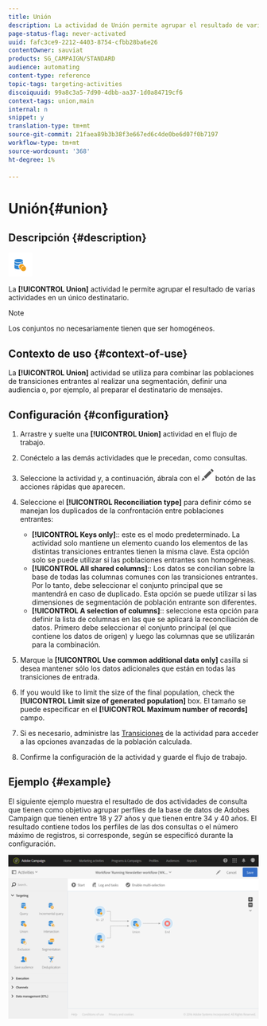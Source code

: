 ```yaml
---
title: Unión
description: La actividad de Unión permite agrupar el resultado de varias actividades en un solo destinatario.
page-status-flag: never-activated
uuid: fafc3ce9-2212-4403-8754-cfbb28ba6e26
contentOwner: sauviat
products: SG_CAMPAIGN/STANDARD
audience: automating
content-type: reference
topic-tags: targeting-activities
discoiquuid: 99a8c3a5-7d90-4dbb-aa37-1d0a84719cf6
context-tags: union,main
internal: n
snippet: y
translation-type: tm+mt
source-git-commit: 21faea89b3b38f3e667ed6c4de0be6d07f0b7197
workflow-type: tm+mt
source-wordcount: '368'
ht-degree: 1%

---
```



# Unión{#union}

## Descripción {#description}

![](assets/union.png)

La **[!UICONTROL Union]** actividad le permite agrupar el resultado de varias actividades en un único destinatario.

>[!NOTE]
>
>Los conjuntos no necesariamente tienen que ser homogéneos.

## Contexto de uso {#context-of-use}

La **[!UICONTROL Union]** actividad se utiliza para combinar las poblaciones de transiciones entrantes al realizar una segmentación, definir una audiencia o, por ejemplo, al preparar el destinatario de mensajes.

## Configuración {#configuration}

1. Arrastre y suelte una **[!UICONTROL Union]** actividad en el flujo de trabajo.
1. Conéctelo a las demás actividades que le precedan, como consultas.
1. Seleccione la actividad y, a continuación, ábrala con el ![](assets/edit_darkgrey-24px.png) botón de las acciones rápidas que aparecen.
1. Seleccione el **[!UICONTROL Reconciliation type]** para definir cómo se manejan los duplicados de la confrontación entre poblaciones entrantes:

   * **[!UICONTROL Keys only]**:: este es el modo predeterminado. La actividad solo mantiene un elemento cuando los elementos de las distintas transiciones entrantes tienen la misma clave. Esta opción solo se puede utilizar si las poblaciones entrantes son homogéneas.
   * **[!UICONTROL All shared columns]**:: Los datos se concilian sobre la base de todas las columnas comunes con las transiciones entrantes. Por lo tanto, debe seleccionar el conjunto principal que se mantendrá en caso de duplicado. Esta opción se puede utilizar si las dimensiones de segmentación de población entrante son diferentes.
   * **[!UICONTROL A selection of columns]**:: seleccione esta opción para definir la lista de columnas en las que se aplicará la reconciliación de datos. Primero debe seleccionar el conjunto principal (el que contiene los datos de origen) y luego las columnas que se utilizarán para la combinación.

1. Marque la **[!UICONTROL Use common additional data only]** casilla si desea mantener sólo los datos adicionales que están en todas las transiciones de entrada.
1. If you would like to limit the size of the final population, check the **[!UICONTROL Limit size of generated population]** box. El tamaño se puede especificar en el **[!UICONTROL Maximum number of records]** campo.
1. Si es necesario, administre las [Transiciones](../../automating/using/activity-properties.md) de la actividad para acceder a las opciones avanzadas de la población calculada.
1. Confirme la configuración de la actividad y guarde el flujo de trabajo.

## Ejemplo {#example}

El siguiente ejemplo muestra el resultado de dos actividades de consulta que tienen como objetivo agrupar perfiles de la base de datos de Adobes Campaign que tienen entre 18 y 27 años y que tienen entre 34 y 40 años. El resultado contiene todos los perfiles de las dos consultas o el número máximo de registros, si corresponde, según se especificó durante la configuración.

![](assets/wkf_union_example.png)